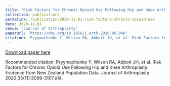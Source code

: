 ```yaml
---
title: "Risk Factors for Chronic Opioid Use Following Hip and Knee Arthroplasty: Evidence from New Zealand Population Data"
collection: publications
permalink: /publication/2020-11-01-risk-factors-chronic-opioid-use
date: 2020-11-01
venue: 'Journal of Arthroplasty'
paperurl: 'https://doi.org/10.1016/j.arth.2020.06.040'
citation: 'Pryymachenko Y, Wilson RA, Abbott JH, et al. Risk Factors for Chronic Opioid Use Following Hip and Knee Arthroplasty: Evidence from New Zealand Population Data. Journal of Arthroplasty 2020;35(11):3099-3107.e14.'
---
```


<a href='https://doi.org/10.1016/j.arth.2020.06.040'>Download paper here</a>

Recommended citation: Pryymachenko Y, Wilson RA, Abbott JH, et al. Risk Factors for Chronic Opioid Use Following Hip and Knee Arthroplasty: Evidence from New Zealand Population Data. Journal of Arthroplasty 2020;35(11):3099-3107.e14.